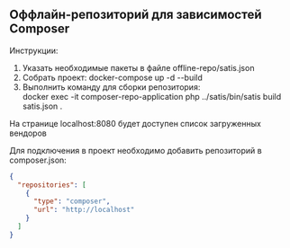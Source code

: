 <h2>
Оффлайн-репозиторий для зависимостей Composer
</h2>

Инструкции:

1) Указать необходимые пакеты в файле offline-repo/satis.json
2) Собрать проект: docker-compose up -d --build
3) Выполнить команду для сборки репозитория: <br> docker exec -it composer-repo-application php ../satis/bin/satis build
   satis.json .

На странице localhost:8080 будет доступен список загруженных вендоров

Для подключения в проект необходимо добавить репозиторий в composer.json:

```json
{
  "repositories": [
    {
      "type": "composer",
      "url": "http://localhost"
    }
  ]
}
```
